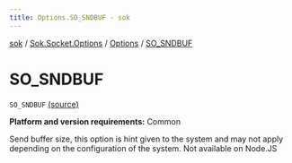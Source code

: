 ```yaml
---
title: Options.SO_SNDBUF - sok
---
```


[sok](../../index.html) / [Sok.Socket.Options](../index.html) / [Options](index.html) / [SO_SNDBUF](./-s-o_-s-n-d-b-u-f.html)

# SO_SNDBUF

`SO_SNDBUF` [(source)](https://github.com/SeekDaSky/Sok/tree/master/common/sok-common/src/Sok/Socket/Options/Options.kt#L16)

**Platform and version requirements:** Common

Send buffer size, this option is hint given to the system and may not apply depending on the configuration
of the system. Not available on Node.JS

